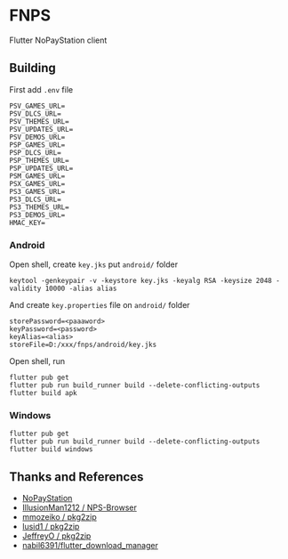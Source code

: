 # FNPS

Flutter NoPayStation client

## Building

First add `.env` file

```
PSV_GAMES_URL=
PSV_DLCS_URL=
PSV_THEMES_URL=
PSV_UPDATES_URL=
PSV_DEMOS_URL=
PSP_GAMES_URL=
PSP_DLCS_URL=
PSP_THEMES_URL=
PSP_UPDATES_URL=
PSM_GAMES_URL=
PSX_GAMES_URL=
PS3_GAMES_URL=
PS3_DLCS_URL=
PS3_THEMES_URL=
PS3_DEMOS_URL=
HMAC_KEY=
```

### Android

Open shell, create `key.jks` put `android/` folder

```
keytool -genkeypair -v -keystore key.jks -keyalg RSA -keysize 2048 -validity 10000 -alias alias
```

And create `key.properties` file on `android/` folder

```
storePassword=<paaaword>
keyPassword=<password>
keyAlias=<alias>
storeFile=D:/xxx/fnps/android/key.jks
```

Open shell, run

``` shell
flutter pub get
flutter pub run build_runner build --delete-conflicting-outputs
flutter build apk
```

### Windows

``` shell
flutter pub get
flutter pub run build_runner build --delete-conflicting-outputs
flutter build windows
```


## Thanks and References

* [NoPayStation](https://nopaystation.com/)
* [IllusionMan1212 / NPS-Browser](https://github.com/IllusionMan1212/NPS-Browser)
* [mmozeiko / pkg2zip](https://github.com/mmozeiko/pkg2zip)
* [lusid1 / pkg2zip](https://github.com/lusid1/pkg2zip)
* [JeffreyO / pkg2zip](https://github.com/JeffreyO/pkg2zip)
* [nabil6391/flutter_download_manager](https://github.com/nabil6391/flutter_download_manager)
